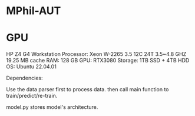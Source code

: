 # MPhil-AUT

# GPU
HP Z4 G4 Workstation
Processor: Xeon W-2265 3.5 12C 24T 3.5~4.8 GHZ 19.25 MB cache
RAM: 128 GB
GPU: RTX3080
Storage: 1TB SSD + 4TB HDD
OS: Ubuntu 22.04.01

Dependencies:



Use the data parser first to process data.
then call main function to train/predict/re-train.

model.py stores model's architecture.
